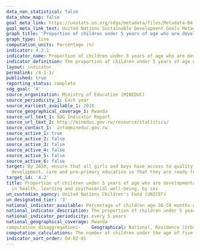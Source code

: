 ```yaml
---
data_non_statistical: false
data_show_map: false
goal_meta_link: https://unstats.un.org/sdgs/metadata/files/Metadata-04-02-01.pdf
goal_meta_link_text: United Nations Sustainable Development Goals Metadata (PDF 4.0 MB)
graph_title: 'Proportion of children under 5 years of age who are developmentally on track in health, learning and psychosocial well-being, by sex'
graph_type: line
computation_units: Percentage (%)
indicator: 4.2.1
indicator_name: Proportion of children under 5 years of age who are developmentally on track in health, learning and psychosocial well-being, by sex
indicator_definition: The proportion of children under 5 years of age who are developmentally on track in health, learning and psychosocial well-being is currently being measured by the percentage of children aged 36-59 months who are developmentally on-track in at least three of the following four domains,literacy-numeracy, physical, socio-emotional and learning
layout: indicator
permalink: /4-2-1/
published: true
reporting_status: complete
sdg_goal: '4'
source_organisation: Ministry of Education (MINEDUC)
source_periodicity_1: Each year
source_earliest_available_1: 2018
source_geographical_coverage_1: Rwanda
source_url_text_1: SDG Indicator Report
source_url_text_2: http://mineduc.gov.rw/resource/statistics/
source_contact_1:  info@mineduc.gov.rw
source_active_1: true
source_active_2: false
source_active_3: false
source_active_4: false
source_active_5: false
source_active_6: false
target: By 2030, ensure that all girls and boys have access to quality early childhood
  development, care and pre-primary education so that they are ready for primary education
target_id: '4.2'
title: Proportion of children under 5 years of age who are developmentally on track
  in health, learning and psychosocial well-being, by sex
un_custodian_agency: United Nations Children's Fund (UNICEF)
un_designated_tier: '3'
national_indicator_available: Percentage of children age 36-59 months who are developmentally on track in at least three of the four domains (Literacy-numeracy, Physical,  Social-emotional  and Learning )
national_indicator_description: The proportion of children under 5 years of age who are developmentally on track in health, learning and psychosocial well-being is currently being measured by the percentage of children aged 36-59 months who are developmentally on-track in at least three of the following four domains: literacy-numeracy, physical, socio-emotional and learning.
national_indicator_periodicity: every 5 years
national_geographical_coverage: Rwanda
computation_disaggregation:-	Geographical: National, Residence (Urban/Rural), Province; Age in months; Sex; Mother’s education; Wealth quintile
computation_calculations: The number of children under the age of five who are developmentally on track in health, learning and psychosocial well-being divided by the total number of children under the age of five in the population.
indicator_sort_order: 04-02-01
---
```

